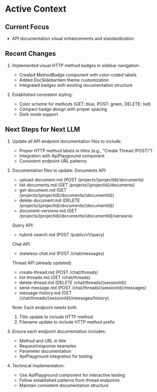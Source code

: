 # Active Context

## Current Focus
- API documentation visual enhancements and standardization

## Recent Changes
1. Implemented visual HTTP method badges in sidebar navigation:
   - Created MethodBadge component with color-coded labels
   - Added DocSidebarItem theme customization
   - Integrated badges with existing documentation structure

2. Established consistent styling:
   - Color scheme for methods (GET: blue, POST: green, DELETE: red)
   - Compact badge design with proper spacing
   - Dark mode support

## Next Steps for Next LLM
1. Update all API endpoint documentation files to include:
   - Proper HTTP method labels in titles (e.g., "Create Thread (POST)")
   - Integration with ApiPlayground component
   - Consistent endpoint URL patterns

2. Documentation files to update:
   Documents API:
   - upload-document.md (POST /projects/{projectId}/documents)
   - list-documents.md (GET /projects/{projectId}/documents)
   - get-document.md (GET /projects/{projectId}/documents/{documentId})
   - delete-document.md (DELETE /projects/{projectId}/documents/{documentId})
   - document-versions.md (GET /projects/{projectId}/documents/{documentId}/versions)

   Query API:
   - hybrid-search.md (POST /public/v1/query)

   Chat API:
   - stateless-chat.md (POST /chat/messages)
   
   Thread API (already updated):
   - create-thread.md (POST /chat/threads)
   - list-threads.md (GET /chat/threads)
   - delete-thread.md (DELETE /chat/threads/{sessionId})
   - send-message.md (POST /chat/threads/{sessionId}/messages)
   - message-history.md (GET /chat/threads/{sessionId}/messages/history)

   Note: Each endpoint needs both:
   1. Title update to include HTTP method
   2. Filename update to include HTTP method prefix

3. Ensure each endpoint documentation includes:
   - Method and URL in title
   - Request/response examples
   - Parameter documentation
   - ApiPlayground integration for testing

4. Technical Implementation:
   - Use ApiPlayground component for interactive testing
   - Follow established patterns from thread endpoints
   - Maintain consistent documentation structure
